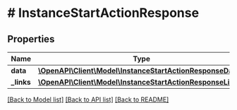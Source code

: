 # # InstanceStartActionResponse

## Properties

Name | Type | Description | Notes
------------ | ------------- | ------------- | -------------
**data** | [**\OpenAPI\Client\Model\InstanceStartActionResponseData[]**](InstanceStartActionResponseData.md) |  |
**_links** | [**\OpenAPI\Client\Model\InstanceStartActionResponseLinks**](InstanceStartActionResponseLinks.md) |  |

[[Back to Model list]](../../README.md#models) [[Back to API list]](../../README.md#endpoints) [[Back to README]](../../README.md)
